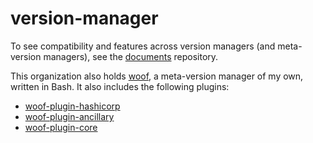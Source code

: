 # version-manager

To see compatibility and features across version managers (and meta-version managers), see the [documents](https://github.com/version-manager/documents) repository.

This organization also holds [woof](https://github.com/version-manager/woof), a meta-version manager of my own, written in Bash. It also includes the following plugins:

- [woof-plugin-hashicorp](https://github.com/version-manager/woof-plugin-hashicorp)
- [woof-plugin-ancillary](https://github.com/version-manager/woof-plugin-ancillary)
- [woof-plugin-core](https://github.com/version-manager/woof-plugin-core)
